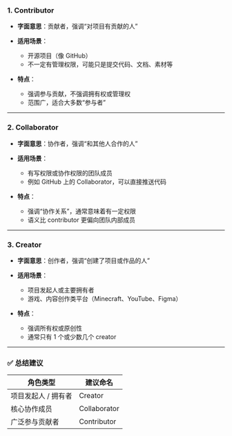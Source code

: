### 1. **Contributor**

* **字面意思**：贡献者，强调“对项目有贡献的人”
* **适用场景**：

  * 开源项目（像 GitHub）
  * 不一定有管理权限，可能只是提交代码、文档、素材等
* **特点**：

  * 强调参与贡献，不强调拥有权或管理权
  * 范围广，适合大多数“参与者”

---

### 2. **Collaborator**

* **字面意思**：协作者，强调“和其他人合作的人”
* **适用场景**：

  * 有写权限或协作权限的团队成员
  * 例如 GitHub 上的 Collaborator，可以直接推送代码
* **特点**：

  * 强调“协作关系”，通常意味着有一定权限
  * 语义比 contributor 更偏向团队内部成员

---

### 3. **Creator**

* **字面意思**：创作者，强调“创建了项目或作品的人”
* **适用场景**：

  * 项目发起人或主要拥有者
  * 游戏、内容创作类平台（Minecraft、YouTube、Figma）
* **特点**：

  * 强调所有权或原创性
  * 通常只有 1 个或少数几个 creator

---

### ✅ 总结建议

| 角色类型        | 建议命名         |
| ----------- | ------------ |
| 项目发起人 / 拥有者 | Creator      |
| 核心协作成员      | Collaborator |
| 广泛参与贡献者     | Contributor  |
